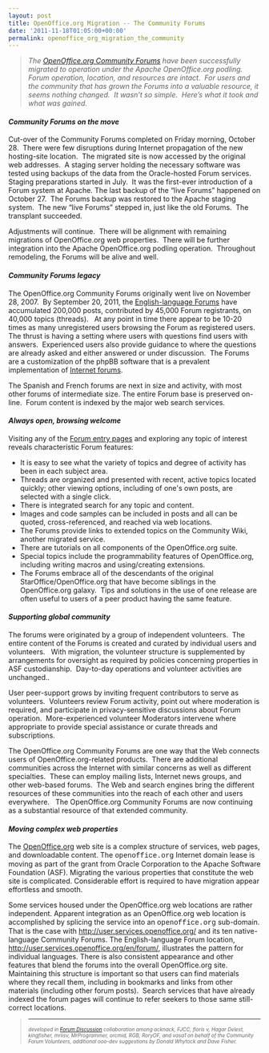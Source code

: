 ```yaml
---
layout: post
title: OpenOffice.org Migration -- The Community Forums
date: '2011-11-18T01:05:00+00:00'
permalink: openoffice_org_migration_the_community
---
```

<blockquote></blockquote> 
  <blockquote> 
    <p align="left"><em>The <a title="Link to the 10-language OpenOffice.org Community Forums" href="http://user.services.openoffice.org/">OpenOffice.org Community Forums</a> have been successfully migrated to operation under the Apache OpenOffice.org podling.&nbsp; Forum operation, location, and resources are intact.&nbsp; For users and the community that has grown the Forums into a valuable resource, it seems nothing changed.&nbsp; It wasn’t so simple.&nbsp; Here’s what it took and what was gained.</em></p> 
  </blockquote> 
  <h4 align="left"><em>Community Forums on the move</em></h4> 
  <p align="left">Cut-over of the Community Forums completed on Friday morning, October 28.&nbsp; There were few disruptions during Internet propagation of the new hosting-site location.&nbsp; The migrated site is now accessed by the original web addresses.&nbsp; A staging server holding the necessary software was tested using backups of the data from the Oracle-hosted Forum services.&nbsp; Staging preparations started in July.&nbsp; It was the first-ever introduction of a Forum system at Apache. The last backup of the “live Forums” happened on October 27.&nbsp; The Forums backup was restored to the Apache staging system.&nbsp; The new “live Forums” stepped in, just like the old Forums.&nbsp; The transplant succeeded.</p> 
  <p align="left">Adjustments will continue.&nbsp; There will be alignment with remaining migrations of OpenOffice.org web properties.&nbsp; There will be further&nbsp; integration into the Apache OpenOffice.org podling operation.&nbsp; Throughout remodeling, the Forums will be alive and well.</p> 
  <h4 align="left"><em>Community Forums legacy</em></h4> 
  <p align="left">The OpenOffice.org Community Forums originally went live on November 28, 2007.&nbsp; By September 20, 2011, the <a title="Link to the main directory of the English-Language Forums" href="http://user.services.openoffice.org/en/forum/">English-language Forums</a> have accumulated 200,000 posts, contributed by 45,000 Forum registrants, on 40,000 topics (threads).&nbsp;&nbsp; At any point in time there appear to be 10-20 times as many unregistered users browsing the Forum as registered users.&nbsp; The thrust is having a setting where users with questions find users with answers.&nbsp; Experienced users also provide guidance to where the questions are already asked and either answered or under discussion.&nbsp; The Forums are a customization of the phpBB software that is a prevalent implementation of <a title="Link to Wikipedia article on Internet Forums" href="http://en.wikipedia.org/wiki/Internet_forum">Internet forums</a>.</p> 
  <p align="left">The Spanish and French forums are next in size and activity, with most other forums of intermediate size. The entire Forum base is preserved on-line.&nbsp; Forum content is indexed by the major web search services.&nbsp; </p> 
  <h4 align="left"><em>Always open, browsing welcome</em></h4> 
  <p align="left">Visiting any of the <a title="Link to the list of different-language Forum entries" href="http://user.services.openoffice.org/">Forum entry pages</a> and exploring any topic of interest reveals characteristic Forum features:</p> 
  <ul> 
    <li> 
      <div align="left">It is easy to see what the variety of topics and degree of activity has been in each subject area.&nbsp; <br /> </div> 
    </li> 
    <li> 
      <div align="left">Threads are organized and presented with recent, active topics located quickly; other viewing options, including of one's own posts, are selected with a single click.<br /></div> 
    </li> 
    <li> 
      <div align="left">There is integrated search for any topic and content. <br /> </div> 
    </li> 
    <li> 
      <div align="left">Images and code samples can be included in posts and all can be quoted, cross-referenced, and reached via web locations.<br /> </div> 
    </li> 
    <li> 
      <div align="left">The Forums provide links to extended topics on the Community Wiki, another migrated service.<br /> </div> 
    </li> 
    <li> 
      <div align="left">There are tutorials on all components of the OpenOffice.org suite.&nbsp; <br /> </div> 
    </li> 
    <li> 
      <div align="left">Special topics include the programmability features of OpenOffice.org, including writing macros and using/creating extensions.&nbsp; <br /> </div> 
    </li> 
    <li> 
      <div align="left">The Forums embrace all of the descendants of the original StarOffice/OpenOffice.org that have become siblings in the OpenOffice.org galaxy.&nbsp; Tips and solutions in the use of one release are often useful to users of a peer product having the same feature.&nbsp; </div> 
    </li> 
  </ul> 
  <h4 align="left"><em>Supporting global community</em></h4> 
  <p align="left">The forums were originated by a group of independent volunteers.&nbsp; The entire content of the Forums is created and curated by individual users and volunteers.&nbsp;&nbsp; With migration, the volunteer structure is supplemented by arrangements for oversight as required by policies concerning properties in ASF custodianship.&nbsp; Day-to-day operations and volunteer activities are unchanged.. </p> 
  <p align="left">User peer-support grows by inviting frequent contributors to serve as volunteers.&nbsp; Volunteers review Forum activity, point out where moderation is required, and participate in privacy-sensitive discussions about Forum operation.&nbsp; More-experienced volunteer Moderators intervene where appropriate to provide special assistance or curate threads and subscriptions.</p> 
  <p align="left">The OpenOffice.org Community Forums are one way that the Web connects users of OpenOffice.org-related products.&nbsp; There are additional communities across the Internet with similar concerns as well as different specialties.&nbsp; These can employ mailing lists, Internet news groups, and other web-based forums.&nbsp; The Web and search engines bring the different resources of these communities into the reach of each other and users everywhere.&nbsp;&nbsp; The OpenOffice.org Community Forums are now continuing as a substantial resource of that extended community.</p> 
  <h4 align="left"><em>Moving complex web properties</em></h4> 
  <p align="left">The <a title="The OpenOffice.org web site" href="http://openoffice.org">OpenOffice.org</a> web site is a complex structure of services, web pages, and downloadable content. The <font face="Courier New">openoffice.org</font> Internet domain lease is moving as part of the grant from Oracle Corporation to the Apache Software Foundation (ASF). Migrating the various properties that constitute the web site is complicated. Considerable effort is required to have migration appear effortless and smooth.</p> 
  <p align="left">Some services housed under the OpenOffice.org web locations are rather independent. Apparent integration as an OpenOffice.org web location is accomplished by splicing the service into an <font face="Courier New">openoffice.org</font> sub-domain. That is the case with <a href="http://user.services.openoffice.org/">http://user.services.openoffice.org/</a> and its ten native-language Community Forums. The English-language Forum location, <a title="http://user.services.openoffice.org/en/forum/" href="http://user.services.openoffice.org/en/forum/">http://user.services.openoffice.org/en/forum/</a>, illustrates the pattern for individual languages. There is also consistent appearance and other features that blend the forums into the overall OpenOffice.org site.&nbsp; Maintaining this structure is important so that users can find materials where they recall them, including in bookmarks and links from other materials (including other forum posts).&nbsp; Search services that have already indexed the forum pages will continue to refer seekers to those same still-correct locations.</p> 
  <blockquote><em><font size="1"><hr /> </font></em> 
    <p><em><font size="1">developed in </font></em><a href="http://user.services.openoffice.org/en/forum/viewtopic.php?f=102&amp;t=45267"><em><font size="1">Forum Discussion</font></em></a><em><font size="1"> collaboration among acknack, FJCC, floris v, Hagar Delest, kingfisher, mriisv, MrProgrammer, orcmid, RGB, RoryOF, and vasa1 on behalf of the Community Forum Volunteers, additional ooo-dev suggestions by Donald&nbsp;Whytock and Dave Fisher.</font></em></p> 
  </blockquote>
